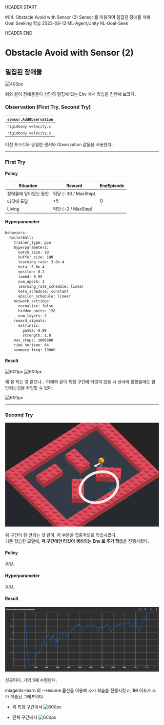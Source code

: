 HEADER START

#04. Obstacle Avoid with Sensor (2)
Sensor 를 이용하여 밀집된 장애물 피해 Goal Seeking 학습
2023-08-12
ML-Agent,Unity
RL-Goal-Seek

HEADER END

# Obstacle Avoid with Sensor (2)

## 밀집된 장애물

![400px](/imgs/post_imgs/mlagent_04/1.png)

위와 같이 장애물들이 상당히 밀집해 있는 Env 에서 학습을 진행해 보았다.

### Observation (First Try, Second Try)

| `sensor.AddObservation` |
| ----------------------- |
| `rigidbody.velocity.x`  |
| `rigidbody.velocity.z`  |

이전 포스트와 동일한 센서와 Observation 값들을 사용한다.

---

### First Try

#### Policy

| Situation              | Reward               | EndEpisode |
| ---------------------- | -------------------- | ---------- |
| 장애물에 닿아있는 동안 | 틱당 (-30 / MaxStep) |            |
| 타깃에 도달            | +5                   | O          |
| Living                 | 틱당 (-2 / MaxStep)  |            |

#### Hyperparameter

```
behaviors:
  RollerBall:
    trainer_type: ppo
    hyperparameters:
      batch_size: 10
      buffer_size: 100
      learning_rate: 3.0e-4
      beta: 5.0e-4
      epsilon: 0.2
      lambd: 0.99
      num_epoch: 3
      learning_rate_schedule: linear
      beta_schedule: constant
      epsilon_schedule: linear
    network_settings:
      normalize: false
      hidden_units: 128
      num_layers: 2
    reward_signals:
      extrinsic:
        gamma: 0.99
        strength: 1.0
    max_steps: 1000000
    time_horizon: 64
    summary_freq: 10000
```

#### Result

![600px](/imgs/post_imgs/mlagent_04/2.webp)
![600px](/imgs/post_imgs/mlagent_04/5.png)

꽤 잘 되는 것 같으나... 아래와 같이 특정 구간에 타깃이 있을 시 센서에 잡혔음에도 잘 안되는것을 확인할 수 있다.

![600px](/imgs/post_imgs/mlagent_04/3.webp)

---

### Second Try

![600px](../imgs/post_imgs/mlagent_04/4.png)

위 구간이 잘 안되는 것 같아, 저 부분을 집중적으로 학습시켰다.  
기존 학습한 모델에, **저 구간에만 타깃이 생성되는 Env 로 추가 학습**을 진행시켰다.

#### Policy

동일.

#### Hyperparameter

동일.

#### Result

![600px](../imgs/post_imgs/mlagent_04/6.png)

성공이다. 거의 5에 수렴한다.

mlagents-learn 의 --resume 옵션을 이용해 추가 학습을 진행시켰고, 1M 이후가 추가 학습된 그래프이다.

- 위 특정 구간에서
  ![600px](/imgs/post_imgs/mlagent_04/7.webp)

- 전체 구간에서
  ![600px](/imgs/post_imgs/mlagent_04/8.webp)
